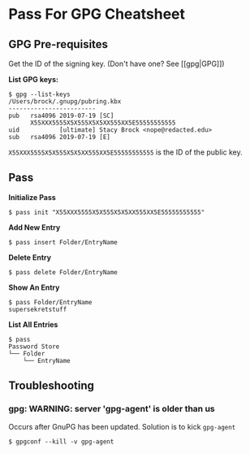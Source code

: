 # Pass For GPG Cheatsheet
## GPG Pre-requisites
Get the ID of the signing key. (Don't have one? See [[gpg|GPG]])

**List GPG keys:**
```
$ gpg --list-keys
/Users/brock/.gnupg/pubring.kbx
------------------------
pub   rsa4096 2019-07-19 [SC]
      X55XXX5555X5X555X5X5XX555XX5E55555555555
uid           [ultimate] Stacy Brock <nope@redacted.edu>
sub   rsa4096 2019-07-19 [E]
```

`X55XXX5555X5X555X5X5XX555XX5E55555555555` is the ID of the public key.

## Pass

**Initialize Pass**
```
$ pass init "X55XXX5555X5X555X5X5XX555XX5E55555555555"
```

**Add New Entry**
```
$ pass insert Folder/EntryName
```

**Delete Entry**
```
$ pass delete Folder/EntryName
```

**Show An Entry**
```
$ pass Folder/EntryName
supersekretstuff
```

**List All Entries**
```
$ pass
Password Store
└── Folder
    └── EntryName
```
## Troubleshooting
### gpg: WARNING: server 'gpg-agent' is older than us
Occurs after GnuPG has been updated. Solution is to kick `gpg-agent`
```shell
$ gpgconf --kill -v gpg-agent
```
